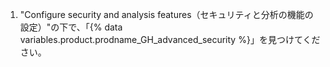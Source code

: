 1. "Configure security and analysis features（セキュリティと分析の機能の設定）"の下で、「{% data variables.product.prodname_GH_advanced_security %}」を見つけてください。
